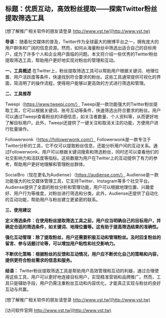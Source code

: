 ## **标题：优质互动，高效粉丝提取——探索Twitter粉丝提取筛选工具**

[想了解推广相关软件的朋友请登录 http://www.vst.tw](http://www.vst.tw)

**导语：**
随着社交媒体的普及，Twitter作为全球最大的微博平台之一，拥有庞大的用户群体和广阔的信息资源。然而，如何从海量粉丝中筛选出适合自己的目标用户，成为了许多个人和企业用户面临的问题。本文将介绍一些优秀的Twitter粉丝提取筛选工具，帮助用户更好地实现对粉丝的管理和互动。

**一、工具概述**
在Twitter上，粉丝提取筛选工具可以帮助用户根据关键词、地理位置、用户活跃度等条件，快速找到符合要求的粉丝。这些工具通常提供可视化的界面，简洁明了的操作流程，使得用户能够以更高效的方式进行筛选和管理。

**二、工具推荐**

Tweepi（https://www.tweepi.com/）
Tweepi是一款功能强大的Twitter粉丝提取工具，它可以根据关键词、账号互动等条件，快速筛选出符合要求的粉丝。用户可以通过Tweepi查看粉丝的详细信息，如关注者数量、个人资料等，从而更好地了解目标用户。此外，Tweepi还提供了一键关注和取消关注的功能，方便用户进行批量操作。

Followerwonk（https://followerwonk.com/）
Followerwonk是一款专注于Twitter分析的工具，它不仅可以提取粉丝信息，还能分析用户间的互动关系。通过Followerwonk，用户可以根据关键词搜索和筛选粉丝，同时还可以查看他们的社交影响力和活跃度等指标。这些数据为用户在Twitter上的互动提供了有力的参考，帮助用户更好地理解和管理粉丝群体。

SocialBro（现在更名为Audiense）（https://audiense.com/）
Audiense是一款功能强大的社交媒体管理工具，它支持Twitter、Instagram等多个社交平台。Audiense提供了全面的粉丝分析和管理功能，用户可以根据地理位置、兴趣爱好、用户行为等维度，对粉丝进行筛选和分类。此外，Audiense还提供了自动化的互动功能，帮助用户与粉丝建立更紧密的联系。

**三、使用建议**

**定义筛选条件：在使用粉丝提取筛选工具之前，用户应当明确自己的目标用户，并确定合适的筛选条件，如关键词、地理位置等。这有助于提高筛选结果的准确性。**

**强化互动管理：除了提取粉丝，用户还需要积极互动和管理粉丝。及时回复粉丝的留言、参与话题讨论等，可以增加用户粘性和社交影响力。**

**不断优化策略：根据粉丝的反馈和互动情况，用户应不断优化自己的策略和内容，提供更符合粉丝需求的信息和服务。**

**结语：**
Twitter粉丝提取筛选工具是帮助用户高效管理和互动的利器，通过合理使用这些工具，用户可以更好地连接目标用户，实现精准营销和品牌推广。然而，工具只是辅助手段，用户仍需注重粉丝互动和内容优化，才能真正实现与粉丝的良好互动与共赢。

[想了解推广相关软件的朋友请登录 http://www.vst.tw](http://www.vst.tw)


[访问软件官网 http://www.vst.tw](http://www.vst.tw)
